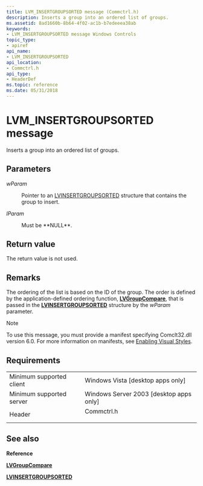 ```yaml
---
title: LVM_INSERTGROUPSORTED message (Commctrl.h)
description: Inserts a group into an ordered list of groups.
ms.assetid: 8ad1660b-8b64-4f02-ac1b-b7edeeea38ab
keywords:
- LVM_INSERTGROUPSORTED message Windows Controls
topic_type:
- apiref
api_name:
- LVM_INSERTGROUPSORTED
api_location:
- Commctrl.h
api_type:
- HeaderDef
ms.topic: reference
ms.date: 05/31/2018
---
```


# LVM\_INSERTGROUPSORTED message

Inserts a group into an ordered list of groups.

## Parameters

<dl> <dt>

*wParam* 
</dt> <dd>Pointer to an <a href="/windows/win32/api/commctrl/ns-commctrl-lvinsertgroupsorted">LVINSERTGROUPSORTED</a> structure that contains the group to insert.</dd> <dt>

*lParam* 
</dt> <dd>Must be **NULL**.</dd> </dl>

## Return value

The return value is not used.

## Remarks

The ordering of the list is based on the ID of the group. The order is defined by the application-defined ordering function, [**LVGroupCompare**](/windows/win32/api/commctrl/nc-commctrl-pfnlvgroupcompare), that is passed in the [**LVINSERTGROUPSORTED**](/windows/win32/api/commctrl/ns-commctrl-lvinsertgroupsorted) structure by the *wParam* parameter.

> [!Note]  
> To use this message, you must provide a manifest specifying Comclt32.dll version 6.0. For more information on manifests, see [Enabling Visual Styles](cookbook-overview.md).

 

## Requirements



|                                     |                                                                                       |
|-------------------------------------|---------------------------------------------------------------------------------------|
| Minimum supported client<br/> | Windows Vista \[desktop apps only\]<br/>                                        |
| Minimum supported server<br/> | Windows Server 2003 \[desktop apps only\]<br/>                                  |
| Header<br/>                   | <dl> <dt>Commctrl.h</dt> </dl> |



## See also

<dl> <dt>

**Reference**
</dt> <dt>

[**LVGroupCompare**](/windows/win32/api/commctrl/nc-commctrl-pfnlvgroupcompare)
</dt> <dt>

[**LVINSERTGROUPSORTED**](/windows/win32/api/commctrl/ns-commctrl-lvinsertgroupsorted)
</dt> </dl>

 

